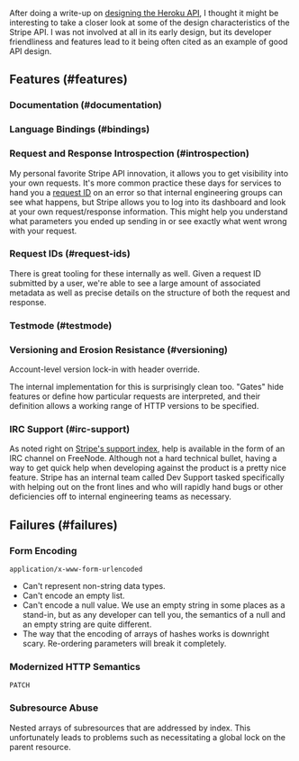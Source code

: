 After doing a write-up on [designing the Heroku API](/heroku-api), I thought it
might be interesting to take a closer look at some of the design
characteristics of the Stripe API. I was not involved at all in its early
design, but its developer friendliness and features lead to it being often
cited as an example of good API design.

## Features (#features)

### Documentation (#documentation)

### Language Bindings (#bindings)

### Request and Response Introspection (#introspection)

My personal favorite Stripe API innovation, it allows you to get visibility
into your own requests. It's more common practice these days for services to
hand you a [request ID](/request-ids) on an error so that internal engineering
groups can see what happens, but Stripe allows you to log into its dashboard
and look at your own request/response information. This might help you
understand what parameters you ended up sending in or see exactly what went
wrong with your request.

### Request IDs (#request-ids)

There is great tooling for these internally as well. Given a request ID
submitted by a user, we're able to see a large amount of associated metadata as
well as precise details on the structure of both the request and response.

### Testmode (#testmode)

### Versioning and Erosion Resistance (#versioning)

Account-level version lock-in with header override.

The internal implementation for this is surprisingly clean too. "Gates" hide
features or define how particular requests are interpreted, and their
definition allows a working range of HTTP versions to be specified.

### IRC Support (#irc-support)

As noted right on [Stripe's support index](https://support.stripe.com/), help
is available in the form of an IRC channel on FreeNode. Although not a hard
technical bullet, having a way to get quick help when developing against the
product is a pretty nice feature. Stripe has an internal team called Dev
Support tasked specifically with helping out on the front lines and who will
rapidly hand bugs or other deficiencies off to internal engineering teams as
necessary.

## Failures (#failures)

### Form Encoding

`application/x-www-form-urlencoded`

* Can't represent non-string data types.
* Can't encode an empty list.
* Can't encode a null value. We use an empty string in some places as a
  stand-in, but as any developer can tell you, the semantics of a null and an
  empty string are quite different.
* The way that the encoding of arrays of hashes works is downright scary.
  Re-ordering parameters will break it completely.

### Modernized HTTP Semantics

`PATCH`

### Subresource Abuse

Nested arrays of subresources that are addressed by index. This unfortunately
leads to problems such as necessitating a global lock on the parent resource.
